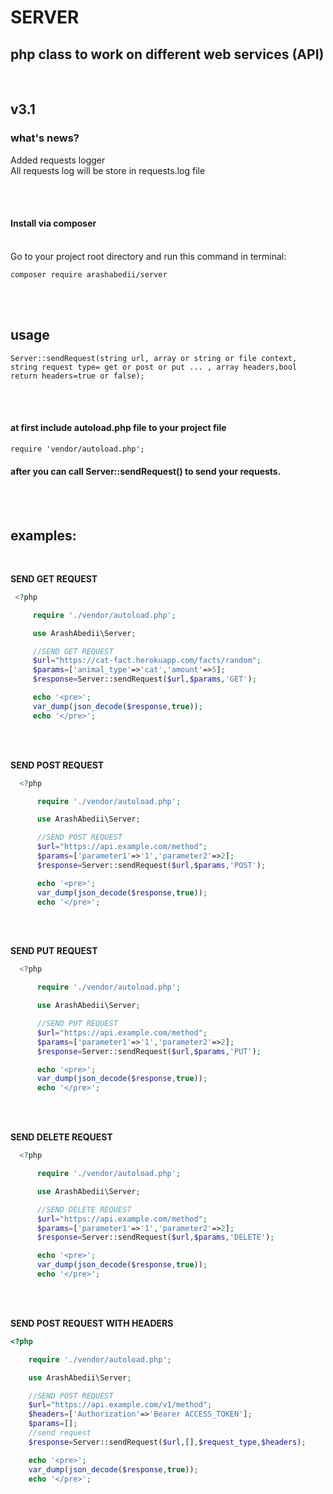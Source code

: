 # SERVER
## php class to work on different web services (API)

<br/>

## v3.1
### what's news?
Added requests logger <br>
All requests log will be store in requests.log file


<br/>
<br/>

#### Install via composer
<br/>
Go to your project root directory and run this command in terminal:

```
composer require arashabedii/server 
```

<br/>
<br/>

## usage
```
Server::sendRequest(string url, array or string or file context, string request type= get or post or put ... , array headers,bool return headers=true or false); 
```

<br/>
<br/>

#### at first include autoload.php file to your project file  <br/>
```
require 'vendor/autoload.php'; 
```
#### after you can call Server::sendRequest() to send your requests. 

<br/><br/>

 ## examples: 
 
 <br/>

 **SEND GET REQUEST** <br />
 ```PHP
  <?php

      require './vendor/autoload.php';

      use ArashAbedii\Server;

      //SEND GET REQUEST
      $url="https://cat-fact.herokuapp.com/facts/random";
      $params=['animal_type'=>'cat','amount'=>5];
      $response=Server::sendRequest($url,$params,'GET');

      echo '<pre>';
      var_dump(json_decode($response,true));
      echo '</pre>';

 ```
<br/><br/>


**SEND POST REQUEST** <br/>
```PHP
  <?php

      require './vendor/autoload.php';

      use ArashAbedii\Server;

      //SEND POST REQUEST
      $url="https://api.example.com/method";
      $params=['parameter1'=>'1','parameter2'=>2];
      $response=Server::sendRequest($url,$params,'POST');

      echo '<pre>';
      var_dump(json_decode($response,true));
      echo '</pre>';

```

<br/><br/>

**SEND PUT REQUEST** <br/>
```PHP
  <?php

      require './vendor/autoload.php';

      use ArashAbedii\Server;

      //SEND PUT REQUEST
      $url="https://api.example.com/method";
      $params=['parameter1'=>'1','parameter2'=>2];
      $response=Server::sendRequest($url,$params,'PUT');

      echo '<pre>';
      var_dump(json_decode($response,true));
      echo '</pre>';

```

<br/><br/>

**SEND DELETE REQUEST** <br/>
```PHP
  <?php

      require './vendor/autoload.php';

      use ArashAbedii\Server;

      //SEND DELETE REQUEST
      $url="https://api.example.com/method";
      $params=['parameter1'=>'1','parameter2'=>2];
      $response=Server::sendRequest($url,$params,'DELETE');

      echo '<pre>';
      var_dump(json_decode($response,true));
      echo '</pre>';

```

<br/><br/>


**SEND POST REQUEST WITH HEADERS**  <br/>

  ```PHP
  <?php

      require './vendor/autoload.php';

      use ArashAbedii\Server;

      //SEND POST REQUEST
      $url="https://api.example.com/v1/method";
      $headers=['Authorization'=>'Bearer ACCESS_TOKEN'];
      $params=[];
      //send request
      $response=Server::sendRequest($url,[],$request_type,$headers); 

      echo '<pre>';
      var_dump(json_decode($response,true));
      echo '</pre>';

```
